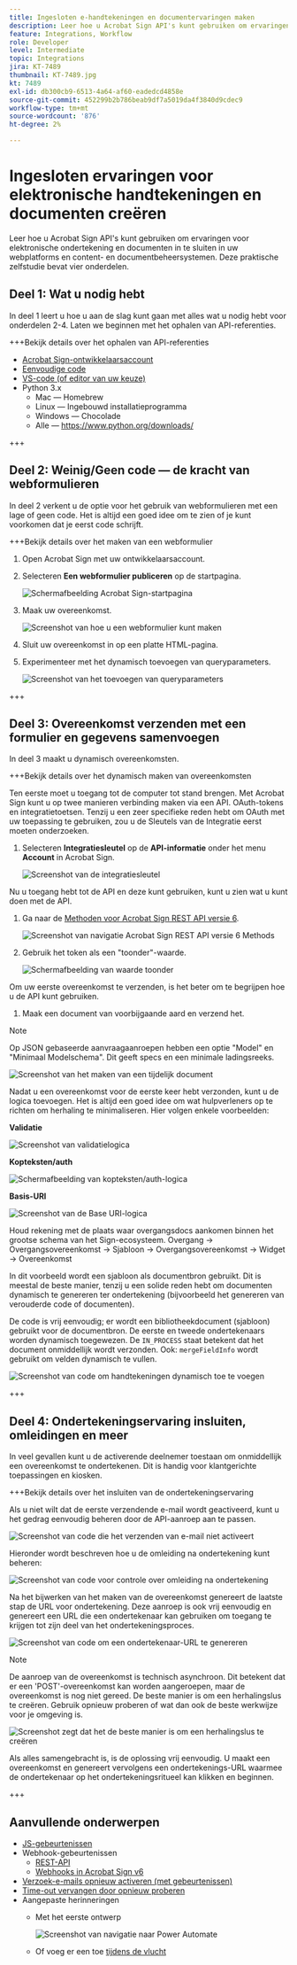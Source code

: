 ```yaml
---
title: Ingesloten e-handtekeningen en documentervaringen maken
description: Leer hoe u Acrobat Sign API's kunt gebruiken om ervaringen voor elektronische handtekeningen en documenten in te sluiten in uw webplatforms en content- en documentbeheersystemen
feature: Integrations, Workflow
role: Developer
level: Intermediate
topic: Integrations
jira: KT-7489
thumbnail: KT-7489.jpg
kt: 7489
exl-id: db300cb9-6513-4a64-af60-eadedcd4858e
source-git-commit: 452299b2b786beab9df7a5019da4f3840d9cdec9
workflow-type: tm+mt
source-wordcount: '876'
ht-degree: 2%

---
```


# Ingesloten ervaringen voor elektronische handtekeningen en documenten creëren

Leer hoe u Acrobat Sign API&#39;s kunt gebruiken om ervaringen voor elektronische ondertekening en documenten in te sluiten in uw webplatforms en content- en documentbeheersystemen. Deze praktische zelfstudie bevat vier onderdelen.

## Deel 1: Wat u nodig hebt

In deel 1 leert u hoe u aan de slag kunt gaan met alles wat u nodig hebt voor onderdelen 2-4. Laten we beginnen met het ophalen van API-referenties.

+++Bekijk details over het ophalen van API-referenties

* [Acrobat Sign-ontwikkelaarsaccount](https://acrobat.adobe.com/nl/nl/sign/developer-form.html)
* [Eenvoudige code](https://github.com/benvanderberg/adobe-sign-api-tutorial)
* [VS-code (of editor van uw keuze)](https://code.visualstudio.com)
* Python 3.x
   * Mac — Homebrew
   * Linux — Ingebouwd installatieprogramma
   * Windows — Chocolade
   * Alle — https://www.python.org/downloads/

+++

## Deel 2: Weinig/Geen code — de kracht van webformulieren

In deel 2 verkent u de optie voor het gebruik van webformulieren met een lage of geen code. Het is altijd een goed idee om te zien of je kunt voorkomen dat je eerst code schrijft.

+++Bekijk details over het maken van een webformulier

1. Open Acrobat Sign met uw ontwikkelaarsaccount.

1. Selecteren **Een webformulier publiceren** op de startpagina.

   ![Schermafbeelding Acrobat Sign-startpagina](assets/embeddedesignature/embed_1.png)

1. Maak uw overeenkomst.

   ![Screenshot van hoe u een webformulier kunt maken](assets/embeddedesignature/embed_2.png)

1. Sluit uw overeenkomst in op een platte HTML-pagina.

1. Experimenteer met het dynamisch toevoegen van queryparameters.

   ![Screenshot van het toevoegen van queryparameters](assets/embeddedesignature/embed_3.png)

+++

## Deel 3: Overeenkomst verzenden met een formulier en gegevens samenvoegen

In deel 3 maakt u dynamisch overeenkomsten.

+++Bekijk details over het dynamisch maken van overeenkomsten

Ten eerste moet u toegang tot de computer tot stand brengen. Met Acrobat Sign kunt u op twee manieren verbinding maken via een API. OAuth-tokens en integratietoetsen. Tenzij u een zeer specifieke reden hebt om OAuth met uw toepassing te gebruiken, zou u de Sleutels van de Integratie eerst moeten onderzoeken.

1. Selecteren **Integratiesleutel** op de **API-informatie** onder het menu **Account** in Acrobat Sign.

   ![Screenshot van de integratiesleutel](assets/embeddedesignature/embed_4.png)

Nu u toegang hebt tot de API en deze kunt gebruiken, kunt u zien wat u kunt doen met de API.

1. Ga naar de [Methoden voor Acrobat Sign REST API versie 6](http://adobesign.com/public/docs/restapi/v6).

   ![Screenshot van navigatie Acrobat Sign REST API versie 6 Methods](assets/embeddedesignature/embed_5.png)

1. Gebruik het token als een &quot;toonder&quot;-waarde.

   ![Schermafbeelding van waarde toonder](assets/embeddedesignature/embed_6.png)

Om uw eerste overeenkomst te verzenden, is het beter om te begrijpen hoe u de API kunt gebruiken.

1. Maak een document van voorbijgaande aard en verzend het.

>[!NOTE]
>
>Op JSON gebaseerde aanvraagaanroepen hebben een optie &quot;Model&quot; en &quot;Minimaal Modelschema&quot;. Dit geeft specs en een minimale ladingsreeks.

![Screenshot van het maken van een tijdelijk document](assets/embeddedesignature/embed_7.png)

Nadat u een overeenkomst voor de eerste keer hebt verzonden, kunt u de logica toevoegen. Het is altijd een goed idee om wat hulpverleners op te richten om herhaling te minimaliseren. Hier volgen enkele voorbeelden:

**Validatie**

![Screenshot van validatielogica](assets/embeddedesignature/embed_8.png)

**Kopteksten/auth**

![Schermafbeelding van kopteksten/auth-logica](assets/embeddedesignature/embed_9.png)

**Basis-URI**

![Screenshot van de Base URI-logica](assets/embeddedesignature/embed_10.png)

Houd rekening met de plaats waar overgangsdocs aankomen binnen het grootse schema van het Sign-ecosysteem.
Overgang -> Overgangsovereenkomst -> Sjabloon -> Overgangsovereenkomst -> Widget -> Overeenkomst

In dit voorbeeld wordt een sjabloon als documentbron gebruikt. Dit is meestal de beste manier, tenzij u een solide reden hebt om documenten dynamisch te genereren ter ondertekening (bijvoorbeeld het genereren van verouderde code of documenten).

De code is vrij eenvoudig; er wordt een bibliotheekdocument (sjabloon) gebruikt voor de documentbron. De eerste en tweede ondertekenaars worden dynamisch toegewezen. De `IN_PROCESS` staat betekent dat het document onmiddellijk wordt verzonden. Ook: `mergeFieldInfo` wordt gebruikt om velden dynamisch te vullen.

![Screenshot van code om handtekeningen dynamisch toe te voegen](assets/embeddedesignature/embed_11.png)

+++

## Deel 4: Ondertekeningservaring insluiten, omleidingen en meer

In veel gevallen kunt u de activerende deelnemer toestaan om onmiddellijk een overeenkomst te ondertekenen. Dit is handig voor klantgerichte toepassingen en kiosken.

+++Bekijk details over het insluiten van de ondertekeningservaring

Als u niet wilt dat de eerste verzendende e-mail wordt geactiveerd, kunt u het gedrag eenvoudig beheren door de API-aanroep aan te passen.

![Screenshot van code die het verzenden van e-mail niet activeert](assets/embeddedesignature/embed_12.png)

Hieronder wordt beschreven hoe u de omleiding na ondertekening kunt beheren:

![Screenshot van code voor controle over omleiding na ondertekening](assets/embeddedesignature/embed_13.png)

Na het bijwerken van het maken van de overeenkomst genereert de laatste stap de URL voor ondertekening. Deze aanroep is ook vrij eenvoudig en genereert een URL die een ondertekenaar kan gebruiken om toegang te krijgen tot zijn deel van het ondertekeningsproces.

![Screenshot van code om een ondertekenaar-URL te genereren](assets/embeddedesignature/embed_14.png)

>[!NOTE]
>
>De aanroep van de overeenkomst is technisch asynchroon. Dit betekent dat er een &#39;POST&#39;-overeenkomst kan worden aangeroepen, maar de overeenkomst is nog niet gereed. De beste manier is om een herhalingslus te creëren. Gebruik opnieuw proberen of wat dan ook de beste werkwijze voor je omgeving is.

![Screenshot zegt dat het de beste manier is om een herhalingslus te creëren](assets/embeddedesignature/embed_15.png)

Als alles samengebracht is, is de oplossing vrij eenvoudig. U maakt een overeenkomst en genereert vervolgens een ondertekenings-URL waarmee de ondertekenaar op het ondertekeningsritueel kan klikken en beginnen.

+++

## Aanvullende onderwerpen

* [JS-gebeurtenissen](https://www.adobe.io/apis/documentcloud/sign/docs.html#!adobedocs/adobe-sign/master/events.md)
* Webhook-gebeurtenissen
   * [REST-API](https://sign-acs.na1.echosign.com/public/docs/restapi/v6#!/webhooks/createWebhook)
   * [Webhooks in Acrobat Sign v6](https://www.adobe.io/apis/documentcloud/sign/docs.html#!adobedocs/adobe-sign/master/webhooks.md)
* [Verzoek-e-mails opnieuw activeren (met gebeurtenissen)](https://sign-acs.na1.echosign.com/public/docs/restapi/v6#!/agreements/updateAgreement)
* [Time-out vervangen door opnieuw proberen](https://stackoverflow.com/questions/23267409/how-to-implement-retry-mechanism-into-python-requests-library)
* Aangepaste herinneringen
   * Met het eerste ontwerp

     ![Screenshot van navigatie naar Power Automate](assets/embeddedesignature/embed_16.png)

   * Of voeg er een toe [tijdens de vlucht](https://sign-acs.na1.echosign.com/public/docs/restapi/v6#!/agreements/createReminderOnParticipant)
